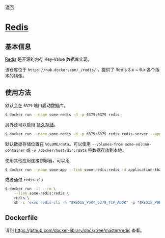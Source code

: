 [返回](../docker.md)

# [Redis](https://hub.docker.com/_/redis/)

## 基本信息

[Redis](https://en.wikipedia.org/wiki/Redis) 是开源的内存 Key-Value 数据库实现。

该仓库位于 `https://hub.docker.com/_/redis/` ，提供了 Redis 3.x ~ 6.x 各个版本的镜像。

## 使用方法

默认会在 `6379` 端口启动数据库。

```bash
$ docker run --name some-redis -d -p 6379:6379 redis
```

另外还可以启用 [持久存储](https://redis.io/topics/persistence)。

```bash
$ docker run --name some-redis -d -p 6379:6379 redis redis-server --appendonly yes
```

默认数据存储位置在 `VOLUME/data`。可以使用 `--volumes-from some-volume-container` 或 `-v /docker/host/dir:/data` 将数据存放到本地。

使用其他应用连接到容器，可以用

```bash
$ docker run --name some-app --link some-redis:redis -d application-that-uses-redis
```

或者通过 `redis-cli`

```bash
$ docker run -it --rm \
    --link some-redis:redis \
    redis \
    sh -c 'exec redis-cli -h "$REDIS_PORT_6379_TCP_ADDR" -p "$REDIS_PORT_6379_TCP_PORT"'
```

## Dockerfile

请到 https://github.com/docker-library/docs/tree/master/redis 查看。
